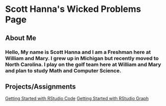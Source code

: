 # Scott Hanna's Wicked Problems Page


## About Me

### Hello, My name is Scott Hanna and I am a Freshman here at William and Mary. I grew up in Michigan but recently moved to North Carolina. I play on the golf team here at William and Mary and plan to study Math and Computer Science.

## Projects/Assignments 
[Getting Started with RStudio Code](https://github.com/WHANNA16/Wicked_problems/blob/45704b422487272657232bcc2163d5202c3ba532/Getting_Started_with_RStudio.pdf)
[Getting Started with RStudio Graph](https://github.com/WHANNA16/Wicked_problems/blob/45704b422487272657232bcc2163d5202c3ba532/Screen%20Shot%202021-09-07%20at%201.39.51%20PM.png)

